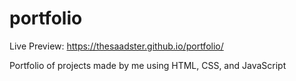 # portfolio
Live Preview: https://thesaadster.github.io/portfolio/

Portfolio of projects made by me using HTML, CSS, and JavaScript